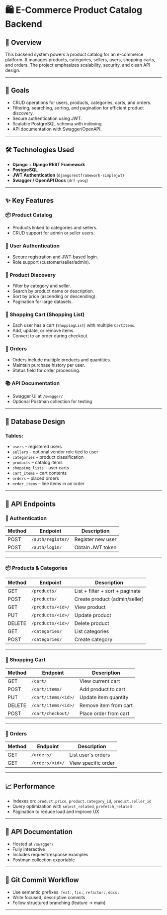 # 🛍️ E-Commerce Product Catalog Backend

## 📌 Overview
This backend system powers a product catalog for an e-commerce platform. It manages products, categories, sellers, users, shopping carts, and orders. The project emphasizes scalability, security, and clean API design.

---

## 🎯 Goals
- CRUD operations for users, products, categories, carts, and orders.
- Filtering, searching, sorting, and pagination for efficient product discovery.
- Secure authentication using JWT.
- Scalable PostgreSQL schema with indexing.
- API documentation with Swagger/OpenAPI.

---

## 🛠️ Technologies Used
- **Django** + **Django REST Framework**
- **PostgreSQL**
- **JWT Authentication** (`djangorestframework-simplejwt`)
- **Swagger / OpenAPI Docs** (`drf-yasg`)

---

## ✨ Key Features

### 📦 Product Catalog
- Products linked to categories and sellers.
- CRUD support for admin or seller users.

### 🔐 User Authentication
- Secure registration and JWT-based login.
- Role support (customer/seller/admin).

### 🔎 Product Discovery
- Filter by category and seller.
- Search by product name or description.
- Sort by price (ascending or descending).
- Pagination for large datasets.

### 🛒 Shopping Cart (Shopping List)
- Each user has a cart (`ShoppingList`) with multiple `CartItems`.
- Add, update, or remove items.
- Convert to an order during checkout.

### 📄 Orders
- Orders include multiple products and quantities.
- Maintain purchase history per user.
- Status field for order processing.

### 📚 API Documentation
- Swagger UI at `/swagger/`
- Optional Postman collection for testing

---

## 🧱 Database Design

### Tables:
- `users` – registered users
- `sellers` – optional vendor role tied to user
- `categories` – product classification
- `products` – catalog items
- `shopping_lists` – user carts
- `cart_items` – cart contents
- `orders` – placed orders
- `order_items` – line items in an order

---

## 🔌 API Endpoints

### 🔐 Authentication
| Method | Endpoint         | Description            |
|--------|------------------|------------------------|
| POST   | `/auth/register/`| Register new user      |
| POST   | `/auth/login/`   | Obtain JWT token       |

---

### 📦 Products & Categories
| Method | Endpoint                | Description                     |
|--------|-------------------------|---------------------------------|
| GET    | `/products/`            | List + filter + sort + paginate|
| POST   | `/products/`            | Create product (admin/seller)  |
| GET    | `/products/<id>/`       | View product                   |
| PUT    | `/products/<id>/`       | Update product                 |
| DELETE | `/products/<id>/`       | Delete product                 |
| GET    | `/categories/`          | List categories                |
| POST   | `/categories/`          | Create category                |

---

### 🛒 Shopping Cart
| Method | Endpoint                        | Description               |
|--------|----------------------------------|---------------------------|
| GET    | `/cart/`                        | View current cart         |
| POST   | `/cart/items/`                  | Add product to cart       |
| PUT    | `/cart/items/<id>/`             | Update item quantity      |
| DELETE | `/cart/items/<id>/`             | Remove item from cart     |
| POST   | `/cart/checkout/`               | Place order from cart     |

---

### 📄 Orders
| Method | Endpoint             | Description           |
|--------|----------------------|-----------------------|
| GET    | `/orders/`           | List user's orders    |
| GET    | `/orders/<id>/`      | View specific order   |

---

## 📈 Performance
- Indexes on: `product.price`, `product.category_id`, `product.seller_id`
- Query optimization with `select_related`, `prefetch_related`
- Pagination to reduce load and improve UX

---

## 🧪 API Documentation
- Hosted at `/swagger/`
- Fully interactive
- Includes request/response examples
- Postman collection exportable

---

## 📂 Git Commit Workflow
- Use semantic prefixes: `feat:`, `fix:`, `refactor:`, `docs:`
- Write focused, descriptive commits
- Follow structured branching (feature → main)

---

